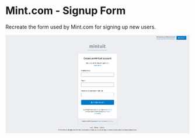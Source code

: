 # Mint.com - Signup Form

Recreate the form used by Mint.com for signing up new users. 

![Preview](preview.png)
